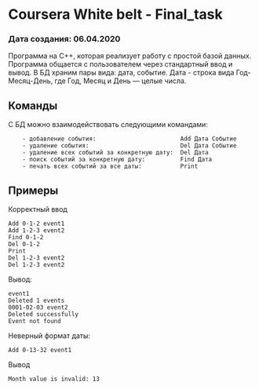 # Coursera White belt - Final_task
### Дата создания: 06.04.2020
Программа на С++, которая реализует работу с простой базой данных. Программа общается с пользователем через стандартный ввод и вывод.
В БД храним пары вида: дата, событие. Дата - строка вида Год-Месяц-День, где Год, Месяц и День — целые числа. 

Команды
--------
С БД можно взаимодействовать следующими командами:

        - добавление события:                        Add Дата Событие
        - удаление события:                          Del Дата Событие
        - удаление всех событий за конкретную дату:  Del Дата
        - поиск событий за конкретную дату:          Find Дата
        - печать всех событий за все даты:           Print

Примеры
-------
Корректный ввод

    Add 0-1-2 event1
    Add 1-2-3 event2
    Find 0-1-2
    Del 0-1-2
    Print
    Del 1-2-3 event2
    Del 1-2-3 event2

Вывод:

    event1
    Deleted 1 events
    0001-02-03 event2
    Deleted successfully
    Event not found

Неверный формат даты:

    Add 0-13-32 event1

Вывод

    Month value is invalid: 13
